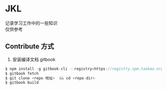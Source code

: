 # JKL

记录学习工作中的一些知识  
仅供参考

## Contribute 方式

1. 安装编译文档 gitbook

```js
$ npm install -g gitbook-cli --registry=https://registry.npm.taobao.org
$ gitbook fetch
$ git clone <repo-地址>  && cd <repo-dir>
$ gitbook build
```
